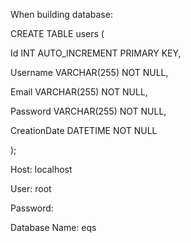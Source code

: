 When building database:
<p> CREATE TABLE users ( </p>
  <p>Id INT AUTO_INCREMENT PRIMARY KEY,</p>  
  <p>Username VARCHAR(255) NOT NULL,</p>    
  <p>Email VARCHAR(255) NOT NULL,</p>  
  <p>Password VARCHAR(255) NOT NULL,</p>     
  <p>CreationDate DATETIME NOT NULL </p>   
<p>);</p>

<p>Host: localhost</p>
<p></p>User: root</p>
<p></p>Password:</p>
<p></p>Database Name: eqs</p>
